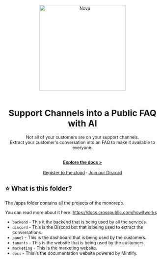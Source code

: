 <div align="center">
  <a href="https://crosspublic.com?utm_source=github" target="_blank">
  <picture>
    <source media="(prefers-color-scheme: dark)" srcset="https://github.com/github-20k/crosspublic/assets/100117126/b1627f46-ab23-4a84-8a1f-e3c56d6411b0">
    <img alt="Novu" src="https://github.com/github-20k/crosspublic/assets/100117126/1f6c696c-d078-4e30-a8d6-bf503769059c" width="280"/>
  </picture>
  </a>
</div>

<br/>

<h1 align="center">Support Channels into a Public FAQ with AI</h1>

<div align="center">
Not all of your customers are on your support channels.<br />
Extract your customer's conversation into an FAQ to make it available to everyone.
</div>

  <p align="center">
    <br />
    <a href="https://crosspublic.com/docs"><strong>Explore the docs »</strong></a>
    <br/><br/>
    <a href="https://crosspublic.com/register">Register to the cloud</a>
    ·
    <a href="https://discord.gitroom.com">Join our Discord</a>
  </p>

## ⭐️ What is this folder?

The /apps folder contains all the projects of the monorepo.

You can read more about it here:
https://docs.crosspublic.com/howitworks

- `backend` - This it the backend that is being used by all the services.
- `discord` - This is the Discord bot that is being used to extract the conversations.
- `panel`   - This is the dashboard that is being used by the customers.
- `tanants` - This is the website that is being used by the customers.
- `marketing` - This is the marketing website.
- `docs` - This is the documentation website powered by Mintlify.


